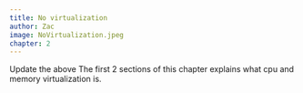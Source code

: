 ```yaml
---
title: No virtualization
author: Zac
image: NoVirtualization.jpeg
chapter: 2
---
```

Update the above
The first 2 sections of this chapter explains what cpu and memory virtualization is.
